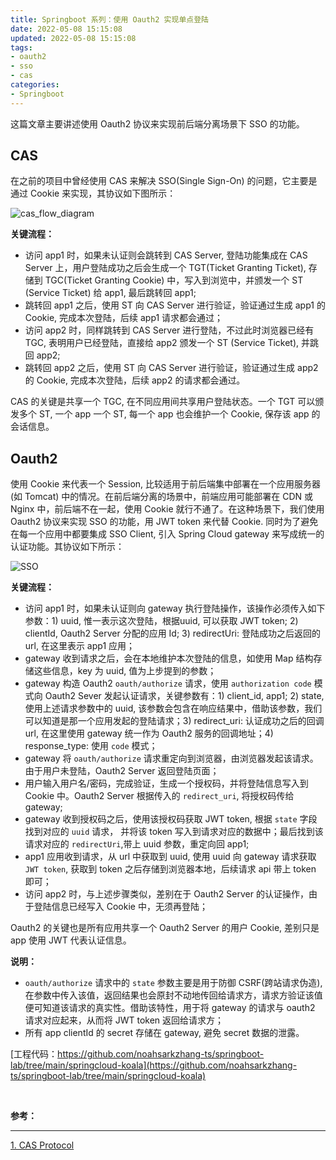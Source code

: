```yaml
---
title: Springboot 系列：使用 Oauth2 实现单点登陆
date: 2022-05-08 15:15:08
updated: 2022-05-08 15:15:08
tags:
- oauth2
- sso
- cas
categories:
- Springboot
---
```


这篇文章主要讲述使用 Oauth2 协议来实现前后端分离场景下 SSO 的功能。

<!-- more -->

## CAS

在之前的项目中曾经使用 CAS 来解决 SSO(Single Sign-On) 的问题，它主要是通过 Cookie 来实现，其协议如下图所示：

![cas_flow_diagram](/images/spring-cloud/cas_flow_diagram.png "cas_flow_diagram")

**关键流程：**
- 访问 app1 时，如果未认证则会跳转到 CAS Server, 登陆功能集成在  CAS Server 上，用户登陆成功之后会生成一个 TGT(Ticket Granting Ticket), 存储到 TGC(Ticket Granting Cookie) 中，写入到浏览中，并颁发一个 ST (Service Ticket) 给 app1, 最后跳转回 app1; 
- 跳转回 app1 之后，使用 ST 向 CAS Server 进行验证，验证通过生成 app1 的 Cookie, 完成本次登陆，后续 app1 请求都会通过；
- 访问 app2 时，同样跳转到 CAS Server 进行登陆，不过此时浏览器已经有 TGC, 表明用户已经登陆，直接给 app2 颁发一个 ST (Service Ticket), 并跳回 app2; 
- 跳转回 app2 之后，使用 ST 向 CAS Server 进行验证，验证通过生成 app2 的 Cookie, 完成本次登陆，后续 app2 的请求都会通过。

CAS 的关键是共享一个 TGC, 在不同应用间共享用户登陆状态。一个 TGT 可以颁发多个 ST, 一个 app 一个 ST, 每一个 app 也会维护一个 Cookie, 保存该 app 的会话信息。

## Oauth2

使用 Cookie 来代表一个 Session, 比较适用于前后端集中部署在一个应用服务器(如 Tomcat) 中的情况。在前后端分离的场景中，前端应用可能部署在 CDN 或 Nginx 中，前后端不在一起，使用 Cookie 就行不通了。在这种场景下，我们使用 Oauth2 协议来实现 SSO 的功能，用 JWT token 来代替 Cookie. 同时为了避免在每一个应用中都要集成 SSO Client, 引入 Spring Cloud gateway 来写成统一的认证功能。其协议如下所示：

![SSO](/images/spring-cloud/SSO.jpg "SSO")

**关键流程：**
- 访问 app1 时，如果未认证则向 gateway 执行登陆操作，该操作必须传入如下参数：1) uuid, 惟一表示这次登陆，根据uuid, 可以获取 JWT token; 2) clientId, Oauth2 Server 分配的应用 Id; 3) redirectUri: 登陆成功之后返回的 url, 在这里表示 app1 应用；
- gateway 收到请求之后，会在本地维护本次登陆的信息，如使用 Map 结构存储这些信息，key 为 uuid, 值为上步提到的参数；
- gateway 构造 Oauth2 `oauth/authorize` 请求，使用 `authorization code` 模式向 Oauth2 Sever 发起认证请求，关键参数有：1) client_id, app1; 2) state, 使用上述请求参数中的 uuid, 该参数会包含在响应结果中，借助该参数，我们可以知道是那一个应用发起的登陆请求；3) redirect_uri: 认证成功之后的回调 url, 在这里使用 gateway 统一作为 Oauth2 服务的回调地址；4) response_type: 使用 `code` 模式；
- gateway 将 `oauth/authorize` 请求重定向到浏览器，由浏览器发起该请求。由于用户未登陆，Oauth2 Server 返回登陆页面；
- 用户输入用户名/密码，完成验证，生成一个授权码，并将登陆信息写入到 Cookie 中。Oauth2 Server 根据传入的 `redirect_uri`, 将授权码传给 gateway; 
- gateway 收到授权码之后，使用该授权码获取 JWT token, 根据 `state` 字段找到对应的 `uuid` 请求， 并将该 token 写入到请求对应的数据中；最后找到该请求对应的 `redirectUri`,带上 uuid 参数，重定向回 app1;
- app1 应用收到请求，从 url 中获取到 uuid, 使用 uuid 向 gateway 请求获取 `JWT token`, 获取到 token 之后存储到浏览器本地，后续请求 api 带上 token 即可；
- 访问 app2 时，与上述步骤类似，差别在于 Oauth2 Server 的认证操作，由于登陆信息已经写入 Cookie 中，无须再登陆；

Oauth2 的关键也是所有应用共享一个 Oauth2 Server 的用户 Cookie, 差别只是 app 使用 JWT 代表认证信息。

**说明：**
- `oauth/authorize` 请求中的 `state` 参数主要是用于防御 CSRF(跨站请求伪造), 在参数中传入该值，返回结果也会原封不动地传回给请求方，请求方验证该值便可知道该请求的真实性。借助该特性，用于将 gateway 的请求与 oauth2 请求对应起来，从而将 JWT token 返回给请求方；
- 所有 app clientId 的 secret 存储在 gateway, 避免 secret 数据的泄露。

[工程代码：https://github.com/noahsarkzhang-ts/springboot-lab/tree/main/springcloud-koala](https://github.com/noahsarkzhang-ts/springboot-lab/tree/main/springcloud-koala)

</br>

**参考：**

----
[1]:https://apereo.github.io/cas/6.0.x/protocol/CAS-Protocol.html

[1. CAS Protocol][1]
